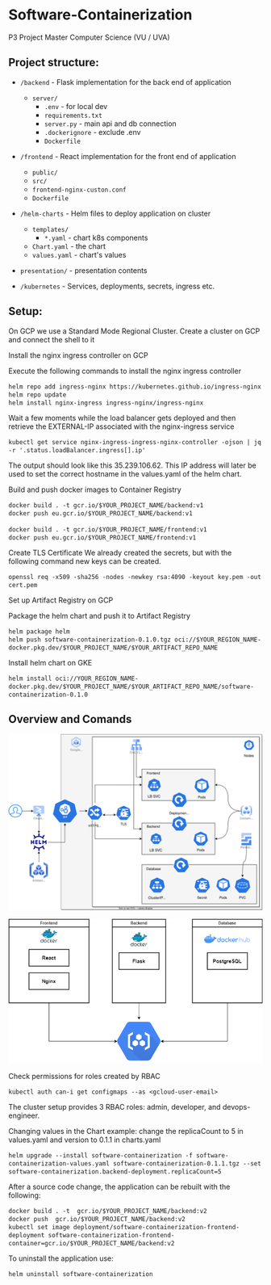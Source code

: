 # Software-Containerization
P3 Project Master Computer Science (VU / UVA)

## Project structure:
* `/backend` - Flask implementation for the back end of application
    * `server/`
        * `.env` - for local dev
        * `requirements.txt`
        * `server.py` - main api and db connection
        * `.dockerignore` - exclude .env
        * `Dockerfile`
* `/frontend` - React implementation for the front end of application
    * `public/`
    * `src/`
    * `frontend-nginx-custon.conf`
    * `Dockerfile`
* `/helm-charts` - Helm files to deploy application on cluster
    * `templates/`
        * `*.yaml` - chart k8s components
    * `Chart.yaml` - the chart
    * `values.yaml` - chart's values
* `presentation/` - presentation contents

* `/kubernetes` - Services, deployments, secrets, ingress etc.



## Setup:
On GCP we use a Standard Mode Regional Cluster. Create a cluster on GCP and connect the shell to it

Install the nginx ingress controller on GCP

Execute the following commands to install the nginx ingress controller
```
helm repo add ingress-nginx https://kubernetes.github.io/ingress-nginx
helm repo update
helm install nginx-ingress ingress-nginx/ingress-nginx
```

Wait a few moments while the load balancer gets deployed and then retrieve the EXTERNAL-IP associated with the nginx-ingress service
```
kubectl get service nginx-ingress-ingress-nginx-controller -ojson | jq -r '.status.loadBalancer.ingress[].ip'
```
The output should look like this 35.239.106.62. This IP address will later be used to set the correct hostname in the values.yaml of the helm chart. 

Build and push docker images to Container Registry
```
docker build . -t gcr.io/$YOUR_PROJECT_NAME/backend:v1
docker push eu.gcr.io/$YOUR_PROJECT_NAME/backend:v1

docker build . -t gcr.io/$YOUR_PROJECT_NAME/frontend:v1
docker push eu.gcr.io/$YOUR_PROJECT_NAME/frontend:v1
```
Create TLS Certificate
We already created the secrets, but with the following command new keys can be created.
```
openssl req -x509 -sha256 -nodes -newkey rsa:4090 -keyout key.pem -out cert.pem
```

Set up Artifact Registry on GCP


Package the helm chart and push it to Artifact Registry
```
helm package helm
helm push software-containerization-0.1.0.tgz oci://$YOUR_REGION_NAME-docker.pkg.dev/$YOUR_PROJECT_NAME/$YOUR_ARTIFACT_REPO_NAME
```

Install helm chart on GKE

```
helm install oci://YOUR_REGION_NAME-docker.pkg.dev/$YOUR_PROJECT_NAME/$YOUR_ARTIFACT_REPO_NAME/software-containerization-0.1.0
```


## Overview and Comands

![Kubernetes Architecture](presentation_/architecture.svg)

![Docker](presentation_/docker_architecture.png)

Check permissions for roles created by RBAC

```
kubectl auth can-i get configmaps --as <gcloud-user-email>
```
The cluster setup provides 3 RBAC roles: admin, developer, and devops-engineer.

Changing values in the Chart example: change the replicaCount to 5 in values.yaml and version to 0.1.1 in charts.yaml
```
helm upgrade --install software-containerization -f software-containerization-values.yaml software-containerization-0.1.1.tgz --set software-containerization.backend-deployment.replicaCount=5
```

After a source code change, the application can be rebuilt with the following:

```
docker build . -t  gcr.io/$YOUR_PROJECT_NAME/backend:v2
docker push  gcr.io/$YOUR_PROJECT_NAME/backend:v2
kubectl set image deployment/software-containerization-frontend-deployment software-containerization-frontend-container=gcr.io/$YOUR_PROJECT_NAME/backend:v2
```

To uninstall the application use:

```
helm uninstall software-containerization
```
